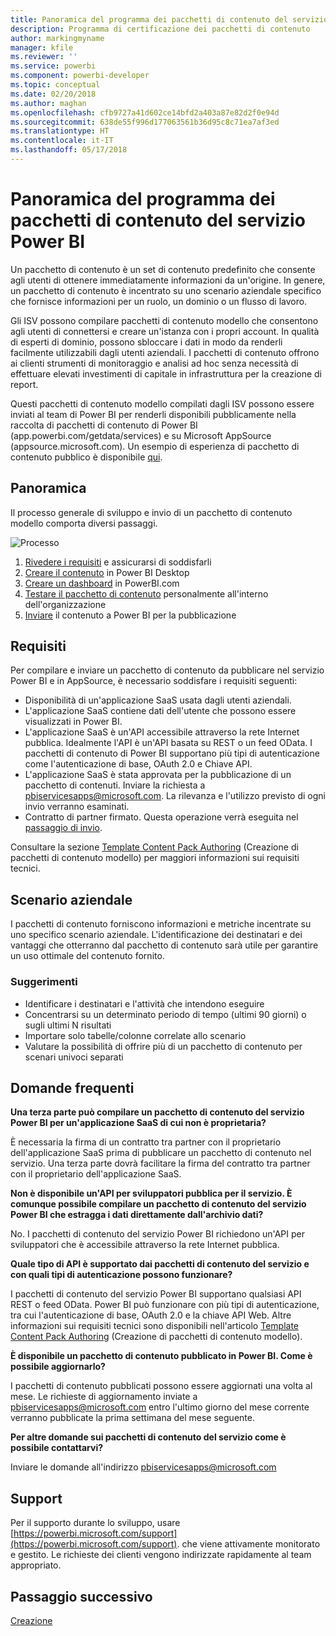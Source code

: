 ```yaml
---
title: Panoramica del programma dei pacchetti di contenuto del servizio Power BI
description: Programma di certificazione dei pacchetti di contenuto
author: markingmyname
manager: kfile
ms.reviewer: ''
ms.service: powerbi
ms.component: powerbi-developer
ms.topic: conceptual
ms.date: 02/20/2018
ms.author: maghan
ms.openlocfilehash: cfb9727a41d602ce14bfd2a403a87e82d2f0e94d
ms.sourcegitcommit: 638de55f996d177063561b36d95c8c71ea7af3ed
ms.translationtype: HT
ms.contentlocale: it-IT
ms.lasthandoff: 05/17/2018
---
```

# <a name="overview-of-the-power-bi-service-content-pack-program"></a>Panoramica del programma dei pacchetti di contenuto del servizio Power BI
Un pacchetto di contenuto è un set di contenuto predefinito che consente agli utenti di ottenere immediatamente informazioni da un'origine. In genere, un pacchetto di contenuto è incentrato su uno scenario aziendale specifico che fornisce informazioni per un ruolo, un dominio o un flusso di lavoro.

Gli ISV possono compilare pacchetti di contenuto modello che consentono agli utenti di connettersi e creare un'istanza con i propri account. In qualità di esperti di dominio, possono sbloccare i dati in modo da renderli facilmente utilizzabili dagli utenti aziendali. I pacchetti di contenuto offrono ai clienti strumenti di monitoraggio e analisi ad hoc senza necessità di effettuare elevati investimenti di capitale in infrastruttura per la creazione di report. 

Questi pacchetti di contenuto modello compilati dagli ISV possono essere inviati al team di Power BI per renderli disponibili pubblicamente nella raccolta di pacchetti di contenuto di Power BI (app.powerbi.com/getdata/services) e su Microsoft AppSource (appsource.microsoft.com). Un esempio di esperienza di pacchetto di contenuto pubblico è disponibile [qui](template-content-pack-experience.md).

## <a name="overview"></a>Panoramica
Il processo generale di sviluppo e invio di un pacchetto di contenuto modello comporta diversi passaggi.

 ![Processo](media/service-content-pack-overview/developer-content-pack-overview.png)

1. [Rivedere i requisiti](#requirements) e assicurarsi di soddisfarli
2. [Creare il contenuto](template-content-pack-authoring.md#queries) in Power BI Desktop
3. [Creare un dashboard](template-content-pack-authoring.md#dashboard) in PowerBI.com
4. [Testare il pacchetto di contenuto](template-content-pack-testing.md) personalmente all'interno dell'organizzazione
5. [Inviare](template-content-pack-testing.md#submission) il contenuto a Power BI per la pubblicazione

<a name="requirements"></a>

## <a name="requirements"></a>Requisiti
Per compilare e inviare un pacchetto di contenuto da pubblicare nel servizio Power BI e in AppSource, è necessario soddisfare i requisiti seguenti:

* Disponibilità di un'applicazione SaaS usata dagli utenti aziendali.
* L'applicazione SaaS contiene dati dell'utente che possono essere visualizzati in Power BI.
* L'applicazione SaaS è un'API accessibile attraverso la rete Internet pubblica. Idealmente l'API è un'API basata su REST o un feed OData. I pacchetti di contenuto di Power BI supportano più tipi di autenticazione come l'autenticazione di base, OAuth 2.0 e Chiave API. 
* L'applicazione SaaS è stata approvata per la pubblicazione di un pacchetto di contenuti. Inviare la richiesta a pbiservicesapps@microsoft.com. La rilevanza e l'utilizzo previsto di ogni invio verranno esaminati. 
* Contratto di partner firmato. Questa operazione verrà eseguita nel [passaggio di invio](template-content-pack-testing.md#submission).

Consultare la sezione [Template Content Pack Authoring](template-content-pack-authoring.md) (Creazione di pacchetti di contenuto modello) per maggiori informazioni sui requisiti tecnici.

## <a name="business-scenario"></a>Scenario aziendale
I pacchetti di contenuto forniscono informazioni e metriche incentrate su uno specifico scenario aziendale. L'identificazione dei destinatari e dei vantaggi che otterranno dal pacchetto di contenuto sarà utile per garantire un uso ottimale del contenuto fornito.

### <a name="tips"></a>Suggerimenti
* Identificare i destinatari e l'attività che intendono eseguire  
* Concentrarsi su un determinato periodo di tempo (ultimi 90 giorni) o sugli ultimi N risultati  
* Importare solo tabelle/colonne correlate allo scenario  
* Valutare la possibilità di offrire più di un pacchetto di contenuto per scenari univoci separati  

## <a name="frequently-asked-questions"></a>Domande frequenti
**Una terza parte può compilare un pacchetto di contenuto del servizio Power BI per un'applicazione SaaS di cui non è proprietaria?**

È necessaria la firma di un contratto tra partner con il proprietario dell'applicazione SaaS prima di pubblicare un pacchetto di contenuto nel servizio. Una terza parte dovrà facilitare la firma del contratto tra partner con il proprietario dell'applicazione SaaS.

**Non è disponibile un'API per sviluppatori pubblica per il servizio. È comunque possibile compilare un pacchetto di contenuto del servizio Power BI che estragga i dati direttamente dall'archivio dati?**

No. I pacchetti di contenuto del servizio Power BI richiedono un'API per sviluppatori che è accessibile attraverso la rete Internet pubblica.

**Quale tipo di API è supportato dai pacchetti di contenuto del servizio e con quali tipi di autenticazione possono funzionare?**

I pacchetti di contenuto del servizio Power BI supportano qualsiasi API REST o feed OData. Power BI può funzionare con più tipi di autenticazione, tra cui l'autenticazione di base, OAuth 2.0 e la chiave API Web. Altre informazioni sui requisiti tecnici sono disponibili nell'articolo [Template Content Pack Authoring](template-content-pack-authoring.md#dashboard) (Creazione di pacchetti di contenuto modello).

**È disponibile un pacchetto di contenuto pubblicato in Power BI. Come è possibile aggiornarlo?**

I pacchetti di contenuto pubblicati possono essere aggiornati una volta al mese. Le richieste di aggiornamento inviate a [pbiservicesapps@microsoft.com](mailto:pbiservicesapps@microsoft.com) entro l'ultimo giorno del mese corrente verranno pubblicate la prima settimana del mese seguente.

**Per altre domande sui pacchetti di contenuto del servizio come è possibile contattarvi?**

Inviare le domande all'indirizzo [pbiservicesapps@microsoft.com](mailto:pbiservicesapps@microsoft.com)

## <a name="support"></a>Support
Per il supporto durante lo sviluppo, usare [https://powerbi.microsoft.com/support](https://powerbi.microsoft.com/support). che viene attivamente monitorato e gestito. Le richieste dei clienti vengono indirizzate rapidamente al team appropriato.

## <a name="next-step"></a>Passaggio successivo
[Creazione](template-content-pack-authoring.md)

